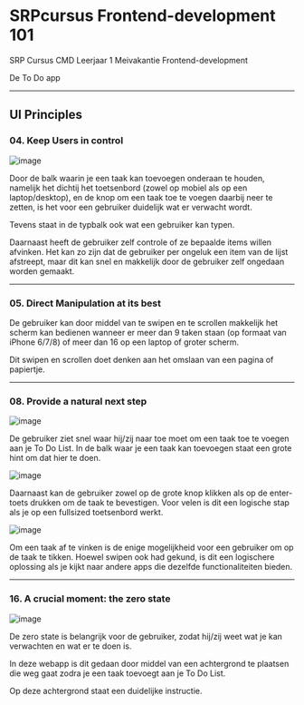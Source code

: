 # SRPcursus Frontend-development 101
SRP Cursus CMD Leerjaar 1 Meivakantie Frontend-development
<p>De To Do app</p>

---

## **UI Principles**
### **04. Keep Users in control**
![image](https://user-images.githubusercontent.com/83555667/117433939-58e8b680-af2c-11eb-9661-8d8062d7db72.png)

<p>Door de balk waarin je een taak kan toevoegen onderaan te houden, namelijk het dichtij het toetsenbord (zowel op mobiel als op een laptop/desktop), en de knop om een taak toe te voegen daarbij neer te zetten, is het voor een gebruiker duidelijk wat er verwacht wordt. </p>
<p>Tevens staat in de typbalk ook wat een gebruiker kan typen.</p>

<p>Daarnaast heeft de gebruiker zelf controle of ze bepaalde items willen afvinken. Het kan zo zijn dat de gebruiker per ongeluk een item van de lijst afstreept, maar dit kan snel en makkelijk door de gebruiker zelf ongedaan worden gemaakt. </p>

---

### **05. Direct Manipulation at its best**
<p>De gebruiker kan door middel van te swipen en te scrollen makkelijk het scherm kan bedienen wanneer er meer dan 9 taken staan (op formaat van iPhone 6/7/8) of meer dan 16 op een laptop of groter scherm.</P>
<p>Dit swipen en scrollen doet denken aan het omslaan van een pagina of papiertje. </p>

---

### **08. Provide a natural next step**
![image](https://user-images.githubusercontent.com/83555667/117435099-c0533600-af2d-11eb-8b7d-54b37b754e8d.png)
<p>De gebruiker ziet snel waar hij/zij naar toe moet om een taak toe te voegen aan je To Do List. In de balk waar je een taak kan toevoegen staat een grote hint om dat hier te doen. </p>

![image](https://user-images.githubusercontent.com/83555667/117435147-d103ac00-af2d-11eb-9bc2-1358c3f031e4.png)
<p>Daarnaast kan de gebruiker zowel op de grote knop klikken als op de enter-toets drukken om de taak te bevestigen. Voor velen is dit een logische stap als je op een fullsized toetsenbord werkt. </p>

![image](https://user-images.githubusercontent.com/83555667/117435690-6a32c280-af2e-11eb-96f8-e311df55c09a.png)
<p>Om een taak af te vinken is de enige mogelijkheid voor een gebruiker om op de taak te tikken. Hoewel swipen ook had gekund, is dit een logischere oplossing als je kijkt naar andere apps die dezelfde functionaliteiten bieden. </p>

---

### **16. A crucial moment: the zero state**
![image](https://user-images.githubusercontent.com/83555667/117439991-cea45080-af33-11eb-90b2-71d3a0378824.png)
<p>De zero state is belangrijk voor de gebruiker, zodat hij/zij weet wat je kan verwachten en wat er te doen is. </p>
<p>In deze webapp is dit gedaan door middel van een achtergrond te plaatsen die weg gaat zodra je een taak toevoegt aan je To Do List.</p>
<p>Op deze achtergrond staat een duidelijke instructie. </p>